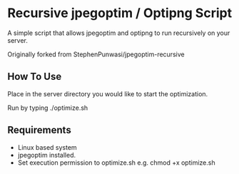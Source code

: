 # Recursive jpegoptim /  Optipng Script

A simple script that allows jpegoptim and optipng to run recursively on your server.

Originally forked from StephenPunwasi/jpegoptim-recursive

## How To Use
Place in the server directory you would like to start the optimization.

Run by typing ./optimize.sh

## Requirements

* Linux based system
* jpegoptim installed. 
* Set execution permission to optimize.sh e.g. chmod +x optimize.sh
